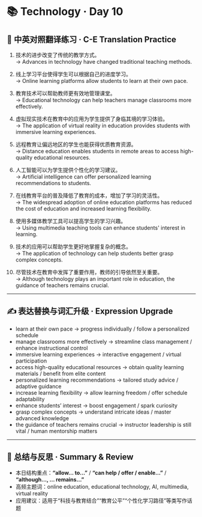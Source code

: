 # 📚 Technology · Day 10

## 📖 中英对照翻译练习 · C-E Translation Practice

1. 技术的进步改变了传统的教学方式。  
   → Advances in technology have changed traditional teaching methods.

2. 线上学习平台使得学生可以根据自己的进度学习。  
   → Online learning platforms allow students to learn at their own pace.

3. 教育技术可以帮助教师更有效地管理课堂。  
   → Educational technology can help teachers manage classrooms more effectively.

4. 虚拟现实技术在教育中的应用为学生提供了身临其境的学习体验。  
   → The application of virtual reality in education provides students with immersive learning experiences.

5. 远程教育让偏远地区的学生也能获得优质教育资源。  
   → Distance education enables students in remote areas to access high-quality educational resources.

6. 人工智能可以为学生提供个性化的学习建议。  
   → Artificial intelligence can offer personalized learning recommendations to students.

7. 在线教育平台的普及降低了教育的成本，增加了学习的灵活性。  
   → The widespread adoption of online education platforms has reduced the cost of education and increased learning flexibility.

8. 使用多媒体教学工具可以提高学生的学习兴趣。  
   → Using multimedia teaching tools can enhance students' interest in learning.

9. 技术的应用可以帮助学生更好地掌握复杂的概念。  
   → The application of technology can help students better grasp complex concepts.

10. 尽管技术在教育中发挥了重要作用，教师的引导依然至关重要。  
    → Although technology plays an important role in education, the guidance of teachers remains crucial.

---

## ✍️ 表达替换与词汇升级 · Expression Upgrade

- learn at their own pace → progress individually / follow a personalized schedule  
- manage classrooms more effectively → streamline class management / enhance instructional control  
- immersive learning experiences → interactive engagement / virtual participation  
- access high-quality educational resources → obtain quality learning materials / benefit from elite content  
- personalized learning recommendations → tailored study advice / adaptive guidance  
- increase learning flexibility → allow learning freedom / offer schedule adaptability  
- enhance students’ interest → boost engagement / spark curiosity  
- grasp complex concepts → understand intricate ideas / master advanced knowledge  
- the guidance of teachers remains crucial → instructor leadership is still vital / human mentorship matters

---

## 🧠 总结与反思 · Summary & Review

- 本日结构重点：**“allow… to…”** / **“can help / offer / enable…”** / **“although…, … remains…”**  
- 高频主题词：online education, educational technology, AI, multimedia, virtual reality  
- 应用建议：适用于“科技与教育结合”“教育公平”“个性化学习路径”等类写作话题
